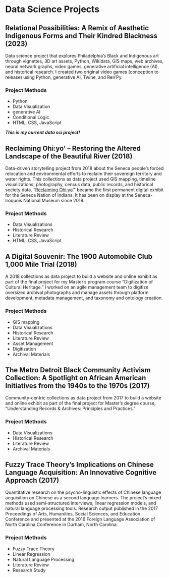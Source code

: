 # Data Science Projects
## Relational Possibilities: A Remix of Aesthetic Indigenous Forms and Their Kindred Blackness (2023)
 Data science project that explores Philadelphia’s Black and Indigenous art through vignettes, 3D art assets, Python, Wikidata, GIS maps, web archives, neural network graphs, video games, generative artificial intelligence (AI), and historical research. I created two original video games (conception to release) using Python, generative AI, Twine, and Ren’Py.

### Project Methods
- Python
- Data Visualization
- generative AI
- Conditional Logic
- HTML, CSS, JavaScript

**_This is my current data sci project!_**

## Reclaiming Ohi:yo’ – Restoring the Altered Landscape of the Beautiful River (2018)
Data-driven storytelling project from 2018 about the Seneca people’s forced relocation and environmental efforts to reclaim their sovereign territory and water rights. This collections as data project used GIS mapping, timeline visualizations, photography, census data, public records, and historical society data. “[Reclaiming Ohi:yo’](http://scalar.usc.edu/works/ohiyo/index)” became the first permanent digital exhibit for the Seneca Nation of Indians. It has been on display at the Seneca-Iroquois National Museum since 2018.

### Project Methods
- Data Visualizations
- Historical Research
- Literature Review
- HTML, CSS, JavaScript

## A Digital Souvenir: The 1900 Automobile Club 1,000 Mile Trial (2018)
A 2018 collections as data project to build a website and online exhibit as part of the final project for my Master’s program course “Digitization of Cultural Heritage.” I worked on an agile management team to digitize oversized archival photographs and manage assets through platform development, metadata management, and taxonomy and ontology creation.

### Project Methods
- GIS mapping
- Data Visualizations
- Historical Research
- Literature Review
- Asset Management
- Digitization
- Archival Materials

## The Metro Detroit Black Community Activism Collection: A Spotlight on African American Initiatives from the 1940s to the 1970s (2017)

Community-centric collections as data project from 2017 to build a website and online exhibit as part of the final project for Master’s degree course, “Understanding Records & Archives: Principles and Practices.”  

### Project Methods
- Data Visualizations
- Historical Research
- Literature Review
- Archival Materials

## Fuzzy Trace Theory’s Implications on Chinese Language Acquisition: An Innovative Cognitive Approach (2017)

Quantitative research on the psycho-linguistic effects of Chinese language acquisition on Chinese as a second language learners. The project’s mixed methods used semi-structured interviews, linear regression models, and natural language processing tools. Research output published in the 2017 Proceedings of Arts, Humanities, Social Sciences, and Education Conference and presented at the 2016 Foreign Language Association of North Carolina Conference in Durham, North Carolina.

### Project Methods
- Fuzzy Trace Theory
- Linear Regression
- Natural Language Processing
- Literature Review
- Research Study
